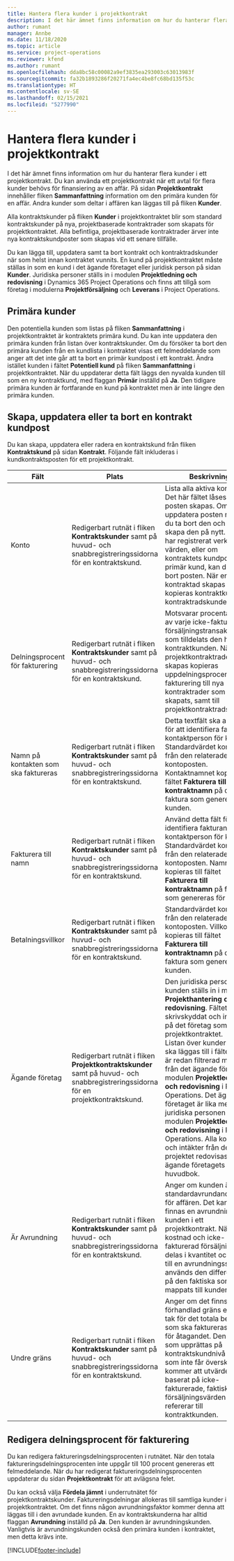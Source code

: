```yaml
---
title: Hantera flera kunder i projektkontrakt
description: I det här ämnet finns information om hur du hanterar flera kunder i ett projektkontrakt.
author: rumant
manager: Annbe
ms.date: 11/18/2020
ms.topic: article
ms.service: project-operations
ms.reviewer: kfend
ms.author: rumant
ms.openlocfilehash: dda8bc58c00082a9ef3835ea293003c63013983f
ms.sourcegitcommit: fa32b1893286f20271fa4ec4be8fc68bd135f53c
ms.translationtype: HT
ms.contentlocale: sv-SE
ms.lasthandoff: 02/15/2021
ms.locfileid: "5277990"
---
```

# <a name="manage-multiple-customers-on-project-contracts"></a>Hantera flera kunder i projektkontrakt

I det här ämnet finns information om hur du hanterar flera kunder i ett projektkontrakt. Du kan använda ett projektkontrakt när ett avtal för flera kunder behövs för finansiering av en affär. På sidan **Projektkontrakt** innehåller fliken **Sammanfattning** information om den primära kunden för en affär. Andra kunder som deltar i affären kan läggas till på fliken **Kunder**.

Alla kontraktskunder på fliken **Kunder** i projektkontraktet blir som standard kontraktskunder på nya, projektbaserade kontraktrader som skapats för projektkontraktet. Alla befintliga, projektbaserade kontraktrader ärver inte nya kontraktskundposter som skapas vid ett senare tillfälle.

Du kan lägga till, uppdatera samt ta bort kontrakt och kontraktradskunder när som helst innan kontraktet vunnits. En kund på projektkontraktet måste ställas in som en kund i det ägande företaget eller juridisk person på sidan **Kunder**. Juridiska personer ställs in i modulen **Projektledning och redovisning** i Dynamics 365 Project Operations och finns att tillgå som företag i modulerna **Projektförsäljning** och **Leverans** i Project Operations.

## <a name="primary-customers"></a>Primära kunder

Den potentiella kunden som listas på fliken **Sammanfattning** i projektkontraktet är kontraktets primära kund. Du kan inte uppdatera den primära kunden från listan över kontraktskunder. Om du försöker ta bort den primära kunden från en kundlista i kontraktet visas ett felmeddelande som anger att det inte går att ta bort en primär kundpost i ett kontrakt. Ändra istället kunden i fältet **Potentiell kund** på fliken **Sammanfattning** i projektkontraktet. När du uppdaterar detta fält läggs den nyvalda kunden till som en ny kontraktkund, med flaggan **Primär** inställd på **Ja**. Den tidigare primära kunden är fortfarande en kund på kontraktet men är inte längre den primära kunden.

## <a name="create-update-or-delete-a-contract-customer-record"></a>Skapa, uppdatera eller ta bort en kontrakt kundpost

Du kan skapa, uppdatera eller radera en kontraktskund från fliken **Kontraktskund** på sidan **Kontrakt**. Följande fält inkluderas i kundkontraktsposten för ett projektkontrakt.

| **Fält** | **Plats** | **Beskrivning** | 
| --- | --- | --- | 
| Konto | Redigerbart rutnät i fliken **Kontraktskunder** samt på huvud- och snabbregistreringssidorna för en kontraktskund. | Lista alla aktiva konton. Det här fältet låses efter att posten skapas. Om du vill uppdatera posten måste du ta bort den och sedan skapa den på nytt. Om du har registrerat verkliga värden, eller om kontraktets kundpost är en primär kund, kan du inte ta bort posten. När en kontraktad skapas kopieras kontraktkund som kontraktradskunder. |
| Delningsprocent för fakturering | Redigerbart rutnät i fliken **Kontraktskunder** samt på huvud- och snabbregistreringssidorna för en kontraktskund. | Motsvarar procentandelen av varje icke-fakturerad försäljningstransaktion som tilldelats den här kontraktkunden. När nya projektkontraktrader skapas kopieras uppdelningsprocenten för fakturering till nya kontraktrader som skapats, samt till projektkontraktradskunder. |
| Namn på kontakten som ska faktureras | Redigerbart rutnät i fliken **Kontraktskunder** samt på huvud- och snabbregistreringssidorna för en kontraktskund. | Detta textfält ska användas för att identifiera fakturans kontaktperson för kunden. Standardvärdet kommer från den relaterade kontoposten. Kontaktnamnet kopieras till fältet **Fakturera till kontraktnamn** på den faktura som genereras för kunden. |
| Fakturera till namn | Redigerbart rutnät i fliken **Kontraktskunder** samt på huvud- och snabbregistreringssidorna för en kontraktskund. | Använd detta fält för att identifiera fakturans kontaktperson för kunden. Standardvärdet kommer från den relaterade kontoposten. Namnet kopieras till fältet **Fakturera till kontraktnamn** på fakturan som genereras för kunden. |
| Betalningsvillkor | Redigerbart rutnät i fliken **Kontraktskunder** samt på huvud- och snabbregistreringssidorna för en kontraktskund. | Standardvärdet kommer från den relaterade kontoposten. Villkoren kopieras till fältet **Fakturera till kontraktnamn** på den faktura som genereras för kunden. |
| Ägande företag | Redigerbart rutnät i fliken **Projektkontraktskunder** samt på huvud- och snabbregistreringssidorna för en projektkontraktskund. | Den juridiska person där kunden ställs in i modulen **Projekthantering och redovisning**. Fältet är skrivskyddat och inställt på det företag som äger projektkontraktet.</br>Listan över kunder som ska läggas till i fältet **Konto** är redan filtrerad mot listan från det ägande företaget i modulen **Projektledning och redovisning** i Project Operations. Det ägande företaget är lika med den juridiska personen i modulen **Projektledning och redovisning** i Project Operations. Alla kostnader och intäkter från det här projektet redovisas i det ägande företagets huvudbok. |
| Är Avrundning | Redigerbart rutnät i fliken **Kontraktskunder** samt på huvud- och snabbregistreringssidorna för en kontraktskund. | Anger om kunden är en standardavrundande kund för affären. Det kan bara finnas en avrundning av kunden i ett projektkontrakt. När kostnad och icke-fakturerad försäljnings delas i kvantitet och leder till en avrundningsskillnad, används den differensen på den faktiska som har mappats till kunden. |
| Undre gräns | Redigerbart rutnät i fliken **Kontraktskunder** samt på huvud- och snabbregistreringssidorna för en kontraktskund. | Anger om det finns en förhandlad gräns eller ett tak för det totala belopp som ska faktureras kunden för åtagandet. Den gräns som upprättas på kontraktskundnivå och som inte får överskridas kommer att utvärderas baserat på icke-fakturerade, faktiska försäljningsvärden som refererar till kontraktkunden. |

## <a name="edit-billing-split-percentages"></a>Redigera delningsprocent för fakturering

Du kan redigera faktureringsdelningsprocenten i rutnätet. När den totala faktureringsdelningsprocenten inte uppgår till 100 procent genereras ett felmeddelande. När du har redigerat faktureringsdelningsprocenten uppdaterar du sidan **Projektkontrakt** för att avlägsna felet.

Du kan också välja **Fördela jämnt** i underrutnätet för projektkontraktskunder. Faktureringsdelningar allokeras till samtliga kunder i projektkontraktet. Om det finns någon avrundningsfaktor kommer denna att läggas till i den avrundade kunden. En av kontraktskunderna har alltid flaggan **Avrundning** inställd på **Ja**. Den kunden är avrundningskunden. Vanligtvis är avrundningskunden också den primära kunden i kontraktet, men detta krävs inte.


[!INCLUDE[footer-include](../includes/footer-banner.md)]